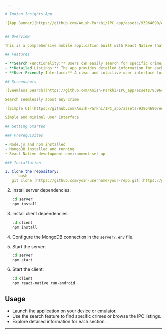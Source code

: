```yaml
---

# Indian Insights App

![App Banner](https://github.com/Anish-Parkhi/IPC_app/assets/93964690/40e7176e-cf09-4c65-82de-2632c68a19a1)


## Overview

This is a comprehensive mobile application built with React Native that serves as a reference for the Indian Penal Code (IPC). The app allows users to explore and search for different penal code sections related to various crimes.

## Features

- **Search Functionality:** Users can easily search for specific crimes or sections within the IPC.
- **Detailed Listings:** The app provides detailed information for each IPC section, helping users understand the corresponding laws.
- **User-Friendly Interface:** A clean and intuitive user interface for seamless navigation.

## Screenshots

![Seemless Search](https://github.com/Anish-Parkhi/IPC_app/assets/93964690/40e7176e-cf09-4c65-82de-2632c68a19a1)

Search seemlessly about any crime

![Simple UI](https://github.com/Anish-Parkhi/IPC_app/assets/93964690/eed2e0ce-25e4-4418-9dfc-fe405c673359)

Simple and minimal User Interface

## Getting Started

### Prerequisites

- Node.js and npm installed
- MongoDB installed and running
- React Native development environment set up

### Installation

1. Clone the repository:
   ```bash
   git clone [https://github.com/your-username/your-repo.git](https://github.com/Anish-Parkhi/IPC_app.git)](https://github.com/Anish-Parkhi/IPC_app.git)
   ```

2. Install server dependencies:
   ```bash
   cd server
   npm install
   ```

3. Install client dependencies:
   ```bash
   cd client
   npm install
   ```

4. Configure the MongoDB connection in the `server/.env` file.

5. Start the server:
   ```bash
   cd server
   npm start
   ```

6. Start the client:
   ```bash
   cd client
   npx react-native run-android
   ```

## Usage

- Launch the application on your device or emulator.
- Use the search feature to find specific crimes or browse the IPC listings.
- Explore detailed information for each section.


---
```

